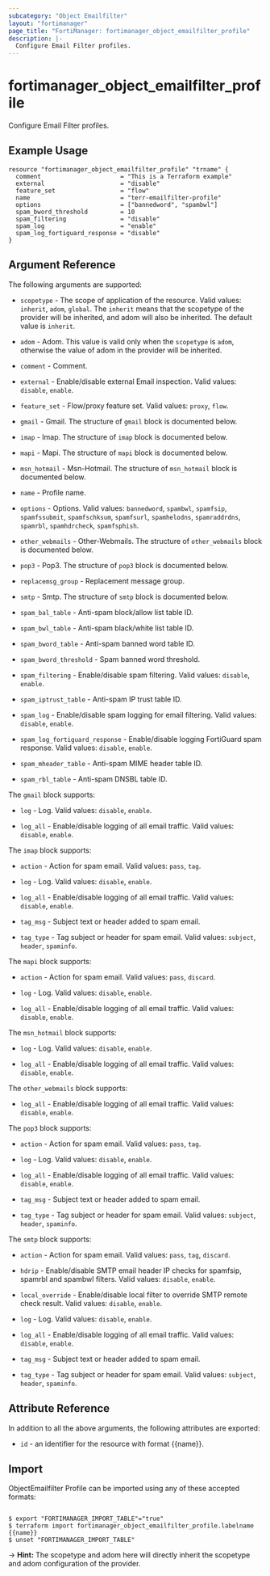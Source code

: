 ```yaml
---
subcategory: "Object Emailfilter"
layout: "fortimanager"
page_title: "FortiManager: fortimanager_object_emailfilter_profile"
description: |-
  Configure Email Filter profiles.
---
```


# fortimanager_object_emailfilter_profile
Configure Email Filter profiles.

## Example Usage

```hcl
resource "fortimanager_object_emailfilter_profile" "trname" {
  comment                      = "This is a Terraform example"
  external                     = "disable"
  feature_set                  = "flow"
  name                         = "terr-emailfilter-profile"
  options                      = ["bannedword", "spambwl"]
  spam_bword_threshold         = 10
  spam_filtering               = "disable"
  spam_log                     = "enable"
  spam_log_fortiguard_response = "disable"
}
```

## Argument Reference


The following arguments are supported:

* `scopetype` - The scope of application of the resource. Valid values: `inherit`, `adom`, `global`. The `inherit` means that the scopetype of the provider will be inherited, and adom will also be inherited. The default value is `inherit`.
* `adom` - Adom. This value is valid only when the `scopetype` is `adom`, otherwise the value of adom in the provider will be inherited.

* `comment` - Comment.
* `external` - Enable/disable external Email inspection. Valid values: `disable`, `enable`.

* `feature_set` - Flow/proxy feature set. Valid values: `proxy`, `flow`.

* `gmail` - Gmail. The structure of `gmail` block is documented below.
* `imap` - Imap. The structure of `imap` block is documented below.
* `mapi` - Mapi. The structure of `mapi` block is documented below.
* `msn_hotmail` - Msn-Hotmail. The structure of `msn_hotmail` block is documented below.
* `name` - Profile name.
* `options` - Options. Valid values: `bannedword`, `spambwl`, `spamfsip`, `spamfssubmit`, `spamfschksum`, `spamfsurl`, `spamhelodns`, `spamraddrdns`, `spamrbl`, `spamhdrcheck`, `spamfsphish`.

* `other_webmails` - Other-Webmails. The structure of `other_webmails` block is documented below.
* `pop3` - Pop3. The structure of `pop3` block is documented below.
* `replacemsg_group` - Replacement message group.
* `smtp` - Smtp. The structure of `smtp` block is documented below.
* `spam_bal_table` - Anti-spam block/allow list table ID.
* `spam_bwl_table` - Anti-spam black/white list table ID.
* `spam_bword_table` - Anti-spam banned word table ID.
* `spam_bword_threshold` - Spam banned word threshold.
* `spam_filtering` - Enable/disable spam filtering. Valid values: `disable`, `enable`.

* `spam_iptrust_table` - Anti-spam IP trust table ID.
* `spam_log` - Enable/disable spam logging for email filtering. Valid values: `disable`, `enable`.

* `spam_log_fortiguard_response` - Enable/disable logging FortiGuard spam response. Valid values: `disable`, `enable`.

* `spam_mheader_table` - Anti-spam MIME header table ID.
* `spam_rbl_table` - Anti-spam DNSBL table ID.

The `gmail` block supports:

* `log` - Log. Valid values: `disable`, `enable`.

* `log_all` - Enable/disable logging of all email traffic. Valid values: `disable`, `enable`.


The `imap` block supports:

* `action` - Action for spam email. Valid values: `pass`, `tag`.

* `log` - Log. Valid values: `disable`, `enable`.

* `log_all` - Enable/disable logging of all email traffic. Valid values: `disable`, `enable`.

* `tag_msg` - Subject text or header added to spam email.
* `tag_type` - Tag subject or header for spam email. Valid values: `subject`, `header`, `spaminfo`.


The `mapi` block supports:

* `action` - Action for spam email. Valid values: `pass`, `discard`.

* `log` - Log. Valid values: `disable`, `enable`.

* `log_all` - Enable/disable logging of all email traffic. Valid values: `disable`, `enable`.


The `msn_hotmail` block supports:

* `log` - Log. Valid values: `disable`, `enable`.

* `log_all` - Enable/disable logging of all email traffic. Valid values: `disable`, `enable`.


The `other_webmails` block supports:

* `log_all` - Enable/disable logging of all email traffic. Valid values: `disable`, `enable`.


The `pop3` block supports:

* `action` - Action for spam email. Valid values: `pass`, `tag`.

* `log` - Log. Valid values: `disable`, `enable`.

* `log_all` - Enable/disable logging of all email traffic. Valid values: `disable`, `enable`.

* `tag_msg` - Subject text or header added to spam email.
* `tag_type` - Tag subject or header for spam email. Valid values: `subject`, `header`, `spaminfo`.


The `smtp` block supports:

* `action` - Action for spam email. Valid values: `pass`, `tag`, `discard`.

* `hdrip` - Enable/disable SMTP email header IP checks for spamfsip, spamrbl and spambwl filters. Valid values: `disable`, `enable`.

* `local_override` - Enable/disable local filter to override SMTP remote check result. Valid values: `disable`, `enable`.

* `log` - Log. Valid values: `disable`, `enable`.

* `log_all` - Enable/disable logging of all email traffic. Valid values: `disable`, `enable`.

* `tag_msg` - Subject text or header added to spam email.
* `tag_type` - Tag subject or header for spam email. Valid values: `subject`, `header`, `spaminfo`.



## Attribute Reference

In addition to all the above arguments, the following attributes are exported:
* `id` - an identifier for the resource with format {{name}}.

## Import

ObjectEmailfilter Profile can be imported using any of these accepted formats:
```

$ export "FORTIMANAGER_IMPORT_TABLE"="true"
$ terraform import fortimanager_object_emailfilter_profile.labelname {{name}}
$ unset "FORTIMANAGER_IMPORT_TABLE"
```
-> **Hint:** The scopetype and adom here will directly inherit the scopetype and adom configuration of the provider.

